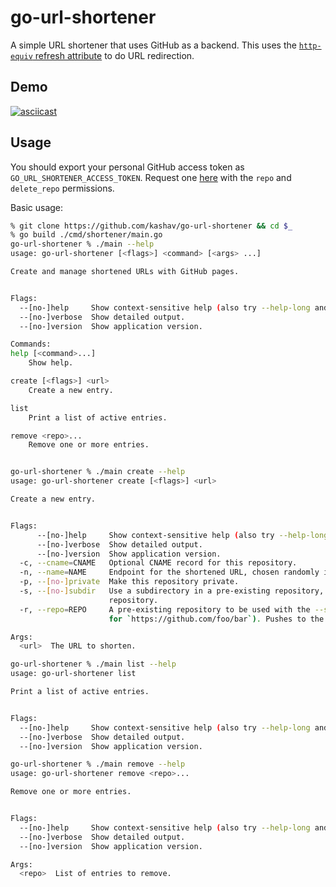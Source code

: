 # go-url-shortener

A simple URL shortener that uses GitHub as a backend. This uses the [`http-equiv` refresh attribute](https://developer.mozilla.org/en/docs/Web/HTML/Element/meta#attr-http-equiv) to do URL redirection.

## Demo

[![asciicast](https://asciinema.org/a/132016.png)](https://asciinema.org/a/132016)

## Usage

You should export your personal GitHub access token as `GO_URL_SHORTENER_ACCESS_TOKEN`. Request one [here](https://github.com/settings/tokens) with the `repo` and `delete_repo` permissions.

Basic usage:

  ```sh
  % git clone https://github.com/kashav/go-url-shortener && cd $_
  % go build ./cmd/shortener/main.go
  go-url-shortener % ./main --help
  usage: go-url-shortener [<flags>] <command> [<args> ...]

  Create and manage shortened URLs with GitHub pages.


  Flags:
    --[no-]help     Show context-sensitive help (also try --help-long and --help-man).
    --[no-]verbose  Show detailed output.
    --[no-]version  Show application version.

  Commands:
  help [<command>...]
      Show help.

  create [<flags>] <url>
      Create a new entry.

  list
      Print a list of active entries.

  remove <repo>...
      Remove one or more entries.


  go-url-shortener % ./main create --help
  usage: go-url-shortener create [<flags>] <url>

  Create a new entry.


  Flags:
        --[no-]help     Show context-sensitive help (also try --help-long and --help-man).
        --[no-]verbose  Show detailed output.
        --[no-]version  Show application version.
    -c, --cname=CNAME   Optional CNAME record for this repository.
    -n, --name=NAME     Endpoint for the shortened URL, chosen randomly if empty.
    -p, --[no-]private  Make this repository private.
    -s, --[no-]subdir   Use a subdirectory in a pre-existing repository, instead of creating a new
                        repository.
    -r, --repo=REPO     A pre-existing repository to be used with the --subdir option (expects `foo/bar`
                        for `https://github.com/foo/bar`). Pushes to the default branch.

  Args:
    <url>  The URL to shorten.

  go-url-shortener % ./main list --help
  usage: go-url-shortener list

  Print a list of active entries.


  Flags:
    --[no-]help     Show context-sensitive help (also try --help-long and --help-man).
    --[no-]verbose  Show detailed output.
    --[no-]version  Show application version.

  go-url-shortener % ./main remove --help
  usage: go-url-shortener remove <repo>...

  Remove one or more entries.


  Flags:
    --[no-]help     Show context-sensitive help (also try --help-long and --help-man).
    --[no-]verbose  Show detailed output.
    --[no-]version  Show application version.

  Args:
    <repo>  List of entries to remove.
  ```

